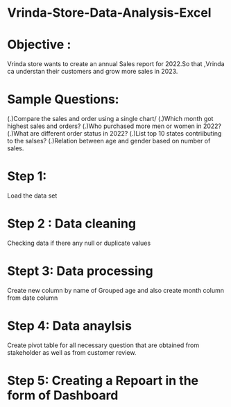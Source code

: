 # Vrinda-Store-Data-Analysis-Excel
# Objective :
Vrinda store wants to create an annual Sales report for 2022.So that ,Vrinda ca understan their customers and grow more sales in 2023.
# Sample Questions:
(.)Compare the sales and order using a single chart/
(.)Which month got highest sales and orders?
(.)Who purchased more men or women in 2022?
(.)What are different order status in 2022?
(.)List top 10 states contriibuting to the salses?
(.)Relation between age and gender based on number of sales.

# Step 1: 
  Load the data set
 # Step 2 : Data cleaning
   Checking data if there any null or duplicate values
 # Stept 3: Data processing
  Create new column by name of Grouped age and also create month column from date column
  # Step 4: Data anaylsis
   Create pivot table for all necessary question that are obtained from stakeholder as well as from customer review.
  # Step 5: Creating a Repoart in the form of Dashboard
